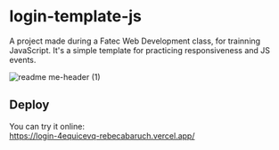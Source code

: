 # login-template-js
A project made during a Fatec Web Development class, for trainning JavaScript. It's a simple template for practicing responsiveness and JS events.

![readme me-header (1)](https://user-images.githubusercontent.com/71520936/226642439-24469587-fea8-497d-83a9-4196c3582852.svg)

## Deploy
You can try it online: <br>
https://login-4equicevq-rebecabaruch.vercel.app/
